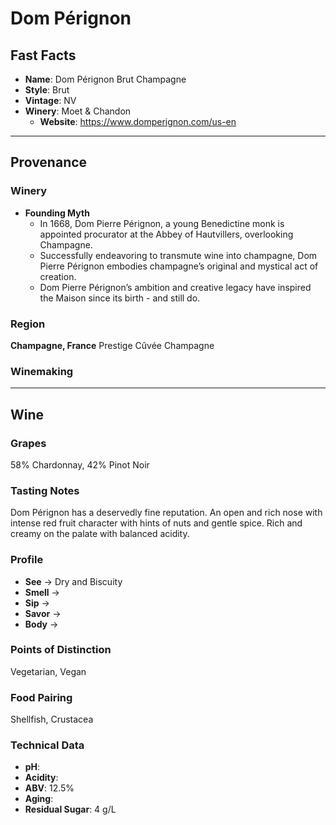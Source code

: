 # Dom Pérignon
## Fast Facts
 - **Name**: Dom Pérignon Brut Champagne
 - **Style**: Brut
 - **Vintage**: NV
 - **Winery**: Moet & Chandon
     - **Website**: https://www.domperignon.com/us-en
- - - -

## Provenance
### Winery
 - **Founding Myth**
    - In 1668, Dom Pierre Pérignon, a young Benedictine monk is appointed procurator at the Abbey of Hautvillers, overlooking Champagne. 
    - Successfully endeavoring to transmute wine into champagne, Dom Pierre Pérignon embodies champagne’s original and mystical act of creation.
    - Dom Pierre Pérignon’s ambition and creative legacy have inspired the Maison since its birth - and still do.

### Region
**Champagne, France**
Prestige Cûvée Champagne

### Winemaking 
- - - -

## Wine
### Grapes
58% Chardonnay, 42% Pinot Noir

### Tasting Notes
Dom Pérignon has a deservedly fine reputation. An open and rich nose with intense red fruit character with hints of nuts and gentle spice. Rich and creamy on the palate with balanced acidity.

### Profile
 - **See** →  Dry and Biscuity
 - **Smell** → 
 - **Sip** → 
 - **Savor** → 
 - **Body** → 

### Points of Distinction
Vegetarian, Vegan

### Food Pairing
Shellfish, Crustacea

### Technical Data
 - **pH**: 
 - **Acidity**: 
 - **ABV**: 12.5%
 - **Aging**: 
 - **Residual Sugar**: 4 g/L
